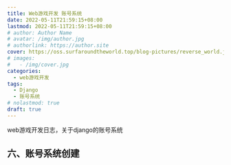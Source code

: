 ```yaml
---
title: Web游戏开发 账号系统
date: 2022-05-11T21:59:15+08:00
lastmod: 2022-05-11T21:59:15+08:00
# author: Author Name
# avatar: /img/author.jpg
# authorlink: https://author.site
cover: https://oss.surfaroundtheworld.top/blog-pictures/reverse_world.jpg
# images:
#   - /img/cover.jpg
categories:
  - web游戏开发
tags:
  - Django
  - 账号系统
# nolastmod: true
draft: true
---
```


web游戏开发日志，关于django的账号系统

<!--more-->

## 六、账号系统创建

